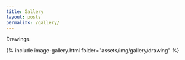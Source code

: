 ```yaml
---
title: Gallery
layout: posts
permalink: /gallery/
---
```


Drawings       
   
{% include image-gallery.html folder="assets/img/gallery/drawing" %}

